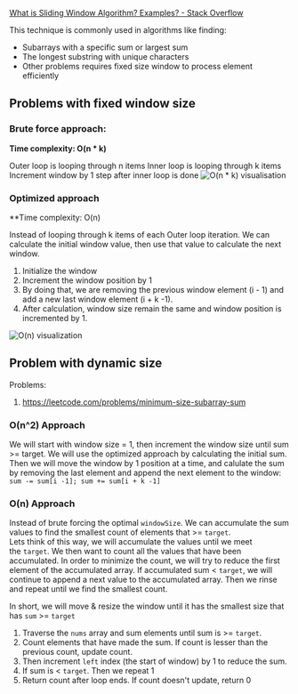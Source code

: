 [What is Sliding Window Algorithm? Examples? - Stack Overflow](https://stackoverflow.com/questions/8269916/what-is-sliding-window-algorithm-examples)

This technique is commonly used in algorithms like finding:
- Subarrays with a specific sum or largest sum
- The longest substring with unique characters
- Other problems requires fixed size window to process element efficiently

## Problems with fixed window size
### Brute force approach:
**Time complexity: O(n * k)**

Outer loop is looping through n items
Inner loop is looping through k items
Increment window by 1 step after inner loop is done
![O(n * k) visualisation](https://i.sstatic.net/2Dneo.png)

### Optimized approach
**Time complexity: O(n)

Instead of looping through k items of each Outer loop iteration.
We can calculate the initial window value, then use that value to calculate the next window.

1. Initialize the window
2. Increment the window position by 1
3. By doing that, we are removing the previous window element (i - 1) and add a new last window element (i + k -1).
4. After calculation, window size remain the same and window position is incremented by 1.

![O(n) visualization](https://i.sstatic.net/zsGl7.png)

## Problem with dynamic size
Problems: 
1. https://leetcode.com/problems/minimum-size-subarray-sum

### O(n^2) Approach
We will start with window size = 1, then increment the window size until sum >= target.
We will use the optimized approach by calculating the initial sum. Then we will move the window by 1 position at a time, and calulate the sum by removing the last element and append the next element to the window: `sum -= sum[i -1]; sum += sum[i + k -1]`

### O(n) Approach
Instead of brute forcing the optimal `windowSize`. We can accumulate the sum values to find the smallest count of elements that >= `target`.  
Lets think of this way, we will accumulate the values until we meet the `target`. We then want to count all the values that have been accumulated. In order to minimize the count, we will try to reduce the first element of the accumulated array. If accumulated sum < `target`, we will continue to append a next value to the accumulated array. Then we rinse and repeat until we find the smallest count.

In short, we will move & resize the window until it has the smallest size that has `sum` >= `target`
1. Traverse the `nums` array and sum elements until sum is >= `target`.
2. Count elements that have made the sum. If count is lesser than the previous count, update count.
3. Then increment `left` index (the start of window) by 1 to reduce the sum.
4. If sum is < `target`. Then we repeat 1
5. Return count after loop ends. If count doesn't update, return 0